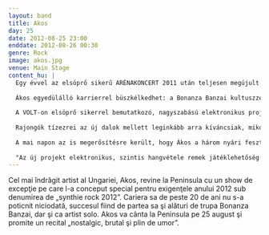 ```yaml
---
layout: band
title: Akos
day: 25
date: 2012-08-25 23:00
enddate: 2012-08-26 00:30
genre: Rock
image: akos.jpg
venue: Main Stage
content_hu: |
  Egy évvel az elsöprő sikerű ARÉNAKONCERT 2011 után teljesen megújult produkcióval tér vissza Ákos. A több mint két évtizede töretlen pályájú dalszerző-előadó idén igazán izgalmasnak ígérkező elektronikus előadást állít színpadra, amely vadonatúj dalok mellett a legnagyobb slágereket is felvonultatja, komoly látványtechnika kíséretében. A "2012-es szintirock" koncertprogramja a 20. VOLT Fesztiválon volt látható először, majd a BalatonSound vendége. A nyár egyik legnagyobb magyar koncerteseményének ígérkezik a 20. Sziget nulladik napjára tervezett önálló Ákos-koncert. Ezután pedig Erdélybe látogat, 2012. augusztus 25-én, a marosvásárhelyi Félsziget Fesztivál fellépője lesz!
 
  Ákos egyedülálló karrierrel büszkélkedhet: a Bonanza Banzai kultuszzenekar alapító-frontembereként szerzett hírnevet, a csapat feloszlását megelőzően indult szólópályafutása pedig a korábbinál is tartósabb sikertörténet lett. Ákos nevéhez rekordszámú arany- és platinalemez, rengeteg szakmai- és közönségdíj, számos teltházas arénakoncert, mindenki által ismert slágerek, valamint lelkes és kitartó közönségszeretet fűződik. Eddigi pályafutása során koncertezett szintetizátorkísérettel, dörgedelmes rockzenekarral és vonóskarral is, játszott sportcsarnokokban és színházi körülmények között egyaránt, mindig hatalmas sikerrel. Legutóbb tavaly májusban a Budapest Sportarénát töltötte meg A katona imája című műsorával.
 
  A VOLT-on elsöprő sikerrel bemutatkozó, nagyszabású elektronikus projekt az új dalok mellett a legizgalmasabb Ákos- és Bonanza-szerzeményeket vonultatja fel teljesen megújult formában. A kísérőzenekar is átalakult: két évtized után újra trióban láthatjuk zenélni Ákost, ezúttal Lepés Gábor szintetizátoros és Bánfalvi Sándor dobos kíséri.
 
  Rajongók tízezrei az új dalok mellett leginkább arra kíváncsiak, mikor hallható végre élőben a produkció. Több mint egy év koncertszünet után Ákos a június végi, jubileumi VOLT Fesztiválon mutatta be az új projektet. Ezután a BalatonSound rendezvényén ad nagyszabású koncertet, sőt, a 20. Sziget nulladik napján egész estés, önálló előadással várja a közönséget.
 
  A mai napon az is megerősítésre került, hogy Ákos a három nyári fesztiválbuli után Erdélybe látogat! Augusztus 25-én, a marosvásárhelyi Félsziget Nagyszínpadának főfellépője lesz Ákos!
 
  "Az új projekt elektronikus, szintis hangvétele remek játéklehetőség: egyszerre nosztalgikus, brutális és vicces. Több mint egy éve foglalkozunk az anyaggal, már két klipet is leforgattunk hozzá, őszre tervezzük az új albumot. A munka mindvégig remek szórakozást is jelentett. Remélem, ezt a lelkesedést a közönségre is sikerül majd átragasztanunk" - mondta el Ákos, aki április 12-én mutatta be a készülő album első új dalát és az ahhoz készült klipet is.
---
```


Cel mai îndrăgit artist al Ungariei, Akos, revine la Peninsula cu un show de excepţie pe care l-a conceput special pentru exigenţele anului 2012 sub denumirea de „synthie rock 2012”. Cariera sa de peste 20 de ani nu s-a poticnit niciodată, succesul fiind de partea sa şi alături de trupa Bonanza Banzai, dar şi ca artist solo. Akos va cânta la Peninsula pe 25 august şi promite un recital „nostalgic, brutal şi plin de umor”.
